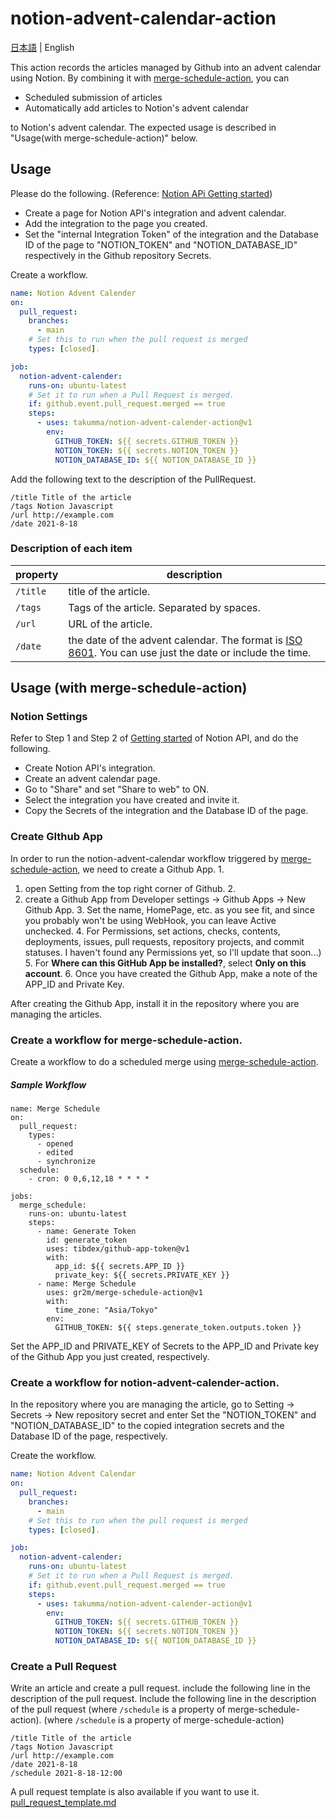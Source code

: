 # notion-advent-calendar-action

[日本語](./README.md) | English

This action records the articles managed by Github into an advent calendar using Notion. By combining it with [merge-schedule-action](https://github.com/gr2m/merge-schedule-action), you can
- Scheduled submission of articles
- Automatically add articles to Notion's advent calendar

to Notion's advent calendar. The expected usage is described in "Usage(with merge-schedule-action)" below.

## Usage
Please do the following. (Reference: [Notion APi Getting started](https://developers.notion.com/docs/getting-started))
- Create a page for Notion API's integration and advent calendar.
- Add the integration to the page you created.
- Set the "internal Integration Token" of the integration and the Database ID of the page to "NOTION_TOKEN" and "NOTION_DATABASE_ID" respectively in the Github repository Secrets.

Create a workflow.
```yml
name: Notion Advent Calender
on:
  pull_request:
    branches:
      - main
    # Set this to run when the pull request is merged
    types: [closed].

job:
  notion-advent-calender:
    runs-on: ubuntu-latest
    # Set it to run when a Pull Request is merged.
    if: github.event.pull_request.merged == true
    steps:
      - uses: takumma/notion-advent-calender-action@v1
        env:
          GITHUB_TOKEN: ${{ secrets.GITHUB_TOKEN }}
          NOTION_TOKEN: ${{ secrets.NOTION_TOKEN }}
          NOTION_DATABASE_ID: ${{ NOTION_DATABASE_ID }}
````

Add the following text to the description of the PullRequest.
```
/title Title of the article
/tags Notion Javascript
/url http://example.com
/date 2021-8-18
```

### Description of each item

| property | description |
----|----
| `/title` | title of the article.
| `/tags` | Tags of the article. Separated by spaces.
| `/url` | URL of the article.
| `/date` | the date of the advent calendar. The format is [ISO 8601](https://ja.wikipedia.org/wiki/ISO_8601). You can use just the date or include the time. |The format is [ISO 8601](https://ja.wikipedia.org/wiki/ISO_8601).


## Usage (with merge-schedule-action)

### Notion Settings
Refer to Step 1 and Step 2 of [Getting started](https://developers.notion.com/docs/getting-started) of Notion API, and do the following.
- Create Notion API's integration.
- Create an advent calendar page.
- Go to "Share" and set "Share to web" to ON.
- Select the integration you have created and invite it.
- Copy the Secrets of the integration and the Database ID of the page.

### Create GIthub App
In order to run the notion-advent-calendar workflow triggered by [merge-schedule-action](https://github.com/marketplace/actions/merge-schedule), we need to create a Github App. 1.

1. open Setting from the top right corner of Github. 2.
2. create a Github App from Developer settings -> Github Apps -> New Github App. 3.
Set the name, HomePage, etc. as you see fit, and since you probably won't be using WebHook, you can leave Active unchecked. 4.
For Permissions, set actions, checks, contents, deployments, issues, pull requests, repository projects, and commit statuses. I haven't found any Permissions yet, so I'll update that soon...) 5.
For **Where can this GitHub App be installed?**, select **Only on this account**. 6.
Once you have created the Github App, make a note of the APP_ID and Private Key.

After creating the Github App, install it in the repository where you are managing the articles.

### Create a workflow for merge-schedule-action.
Create a workflow to do a scheduled merge using [merge-schedule-action](https://github.com/marketplace/actions/merge-schedule).

##### Sample Workflow
````
name: Merge Schedule
on:
  pull_request:
    types:
      - opened
      - edited
      - synchronize
  schedule:
    - cron: 0 0,6,12,18 * * * *

jobs:
  merge_schedule:
    runs-on: ubuntu-latest
    steps:
      - name: Generate Token
        id: generate_token
        uses: tibdex/github-app-token@v1
        with:
          app_id: ${{ secrets.APP_ID }}
          private_key: ${{ secrets.PRIVATE_KEY }}
      - name: Merge Schedule
        uses: gr2m/merge-schedule-action@v1
        with:
          time_zone: "Asia/Tokyo"
        env:
          GITHUB_TOKEN: ${{ steps.generate_token.outputs.token }}
````

Set the APP_ID and PRIVATE_KEY of Secrets to the APP_ID and Private key of the Github App you just created, respectively.

### Create a workflow for notion-advent-calender-action.
In the repository where you are managing the article, go to Setting -> Secrets -> New repository secret and enter
Set the "NOTION_TOKEN" and "NOTION_DATABASE_ID" to the copied integration secrets and the Database ID of the page, respectively.

Create the workflow.
```yml
name: Notion Advent Calendar
on:
  pull_request:
    branches:
      - main
    # Set this to run when the pull request is merged
    types: [closed].

job:
  notion-advent-calender:
    runs-on: ubuntu-latest
    # Set it to run when a Pull Request is merged.
    if: github.event.pull_request.merged == true
    steps:
      - uses: takumma/notion-advent-calender-action@v1
        env:
          GITHUB_TOKEN: ${{ secrets.GITHUB_TOKEN }}
          NOTION_TOKEN: ${{ secrets.NOTION_TOKEN }}
          NOTION_DATABASE_ID: ${{ NOTION_DATABASE_ID }}
```

### Create a Pull Request
Write an article and create a pull request. include the following line in the description of the pull request. Include the following line in the description of the pull request (where `/schedule` is a property of merge-schedule-action).
(where `/schedule` is a property of merge-schedule-action)

```
/title Title of the article
/tags Notion Javascript
/url http://example.com
/date 2021-8-18
/schedule 2021-8-18-12:00
```

A pull request template is also available if you want to use it.
[pull_request_template.md](/.github/pull_request_template.md)
